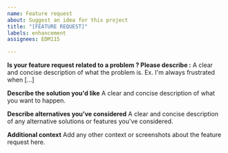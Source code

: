 ```yaml
---
name: Feature request
about: Suggest an idea for this project
title: "[FEATURE REQUEST]"
labels: enhancement
assignees: EDM115

---
```


**Is your feature request related to a problem ? Please describe :**
A clear and concise description of what the problem is. Ex. I'm always frustrated when [...]

**Describe the solution you'd like**
A clear and concise description of what you want to happen.

**Describe alternatives you've considered**
A clear and concise description of any alternative solutions or features you've considered.

**Additional context**
Add any other context or screenshots about the feature request here.
